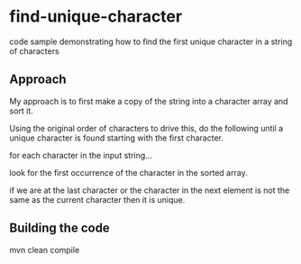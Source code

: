 # find-unique-character
code sample demonstrating how to find the first unique character in a string of characters

## Approach

My approach is to first make a copy of the string into a character array and sort it.

Using the original order of characters to drive this,  do the following until a unique character is found starting with
the first character.

for each character in the input string...

look for the first occurrence of the character in the sorted array.

if we are at the last character or the character in the next element is not the same as the current character then it is 
unique.

## Building the code
mvn clean compile

